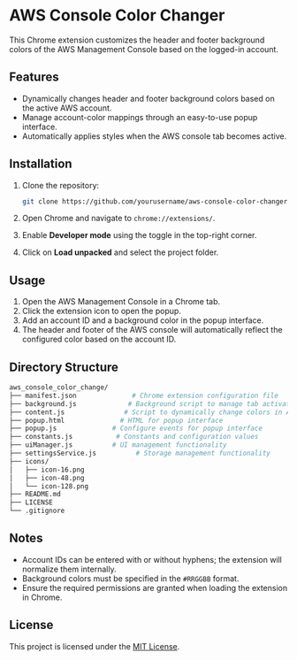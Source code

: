 # AWS Console Color Changer

This Chrome extension customizes the header and footer background colors of the AWS Management Console based on the logged-in account.

## Features

- Dynamically changes header and footer background colors based on the active AWS account.
- Manage account-color mappings through an easy-to-use popup interface.
- Automatically applies styles when the AWS console tab becomes active.

## Installation

1. Clone the repository:

   ```bash
   git clone https://github.com/yourusername/aws-console-color-changer.git
   ```

2. Open Chrome and navigate to `chrome://extensions/`.
3. Enable **Developer mode** using the toggle in the top-right corner.
4. Click on **Load unpacked** and select the project folder.

## Usage

1. Open the AWS Management Console in a Chrome tab.
2. Click the extension icon to open the popup.
3. Add an account ID and a background color in the popup interface.
4. The header and footer of the AWS console will automatically reflect the configured color based on the account ID.

## Directory Structure

```bash
aws_console_color_change/
├── manifest.json              # Chrome extension configuration file
├── background.js             # Background script to manage tab activation
├── content.js               # Script to dynamically change colors in AWS console
├── popup.html              # HTML for popup interface
├── popup.js              # Configure events for popup interface
├── constants.js           # Constants and configuration values
├── uiManager.js          # UI management functionality
├── settingsService.js          # Storage management functionality
├── icons/
│   ├── icon-16.png
│   ├── icon-48.png
│   └── icon-128.png
├── README.md
├── LICENSE
└── .gitignore

```

## Notes

- Account IDs can be entered with or without hyphens; the extension will normalize them internally.
- Background colors must be specified in the `#RRGGBB` format.
- Ensure the required permissions are granted when loading the extension in Chrome.

## License

This project is licensed under the [MIT License](LICENSE).
